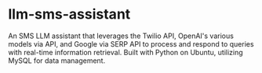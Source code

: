 # llm-sms-assistant
An SMS LLM assistant that leverages the Twilio API, OpenAI's various models via API, and Google via SERP API to process and respond to queries with real-time information retrieval. Built with Python on Ubuntu, utilizing MySQL for data management.
